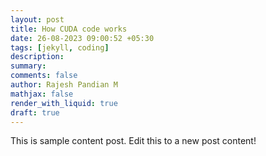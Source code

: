 ```yaml
---
layout: post
title: How CUDA code works
date: 26-08-2023 09:00:52 +05:30
tags: [jekyll, coding]
description:
summary:
comments: false
author: Rajesh Pandian M
mathjax: false
render_with_liquid: true
draft: true
---
```


This is sample content post.
Edit this to a new post content!
